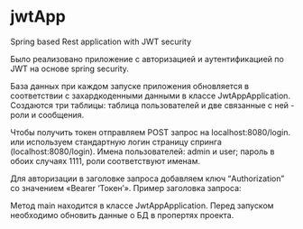 # jwtApp
Spring based Rest application with JWT security

Было реализовано приложение с авторизацией и аутентификацией по JWT на основе spring security.

База данных при каждом запуске приложения обновляется в соответствии с захардкоденными данными в классе JwtAppApplication. 
Создаются три таблицы: таблица пользователей и две связанные с ней - роли и сообщения. 

Чтобы получить токен отправляем POST запрос на localhost:8080/login. или используем стандартную логин страницу спринга (localhost:8080/login). 
Имена пользователей: admin и user; пароль в обоих случаях 1111, роли соответствуют именам.

Для авторизации в заголовке запроса добавляем ключ “Authorization” со значением «Bearer ‘Токен’». Пример заголовка запроса:

Метод main находится в классе JwtAppApplication. Перед запуском необходимо обновить данные о БД в пропертях проекта.
